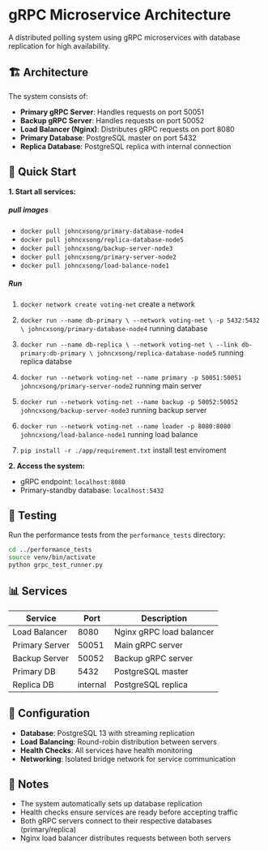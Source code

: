 # gRPC Microservice Architecture

A distributed polling system using gRPC microservices with database replication for high availability.

## 🏗️ Architecture

The system consists of:

- **Primary gRPC Server**: Handles requests on port 50051
- **Backup gRPC Server**: Handles requests on port 50052
- **Load Balancer (Nginx)**: Distributes gRPC requests on port 8080
- **Primary Database**: PostgreSQL master on port 5432
- **Replica Database**: PostgreSQL replica with internal connection

## 🚀 Quick Start

**1. Start all services:**

##### pull images 
- `docker pull johncxsong/primary-database-node4` 
- `docker pull johncxsong/replica-database-node5`
- `docker pull johncxsong/backup-server-node3`
- `docker pull johncxsong/primary-server-node2`
- `docker pull johncxsong/load-balance-node1`

##### Run 
1. `docker network create voting-net`  create a network
2. `docker run --name db-primary \
  --network voting-net \
  -p 5432:5432 \
  johncxsong/primary-database-node4` running database

3. `docker run --name db-replica \
  --network voting-net \
  --link db-primary:db-primary \
  johncxsong/replica-database-node5` running replica databse

4. `docker run --network voting-net --name primary -p 50051:50051 johncxsong/primary-server-node2` running main server

5. `docker run --network voting-net --name backup -p 50052:50052 johncxsong/backup-server-node3` running backup server

6. `docker run --network voting-net --name loader -p 8080:8080 johncxsong/load-balance-node1` running load balance

7. `pip install -r ./app/requirement.txt` install test enviroment 



**2. Access the system:**
   - gRPC endpoint: `localhost:8080`
   - Primary-standby database: `localhost:5432`

## 🧪 Testing

Run the performance tests from the `performance_tests` directory:

```bash
cd ../performance_tests
source venv/bin/activate
python grpc_test_runner.py
```

## 📊 Services

| Service        | Port  | Description              |
| -------------- | ----- | ------------------------ |
| Load Balancer  | 8080  | Nginx gRPC load balancer |
| Primary Server | 50051 | Main gRPC server         |
| Backup Server  | 50052 | Backup gRPC server       |
| Primary DB     | 5432  | PostgreSQL master        |
| Replica DB     | internal | PostgreSQL replica       |

## 🔧 Configuration

- **Database**: PostgreSQL 13 with streaming replication
- **Load Balancing**: Round-robin distribution between servers
- **Health Checks**: All services have health monitoring
- **Networking**: Isolated bridge network for service communication

## 📝 Notes

- The system automatically sets up database replication
- Health checks ensure services are ready before accepting traffic
- Both gRPC servers connect to their respective databases (primary/replica)
- Nginx load balancer distributes requests between both servers
